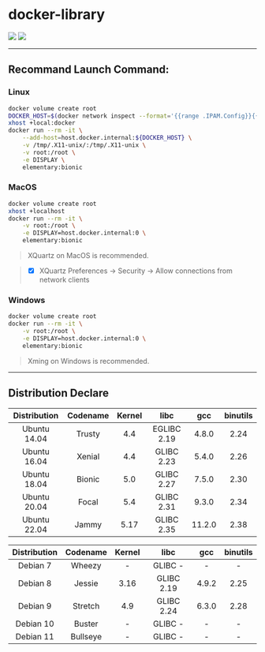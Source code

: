 # docker-library

[![](https://img.shields.io/docker/pulls/aggresss/elementary.svg)](https://hub.docker.com/r/aggresss/elementary/)
[![](https://img.shields.io/docker/stars/aggresss/elementary.svg)](https://hub.docker.com/r/aggresss/elementary/)

---

## Recommand Launch Command:

### Linux

```bash
docker volume create root
DOCKER_HOST=$(docker network inspect --format='{{range .IPAM.Config}}{{.Gateway}}{{end}}' bridge)
xhost +local:docker
docker run --rm -it \
    --add-host=host.docker.internal:${DOCKER_HOST} \
    -v /tmp/.X11-unix/:/tmp/.X11-unix \
    -v root:/root \
    -e DISPLAY \
    elementary:bionic
```

### MacOS

```bash
docker volume create root
xhost +localhost
docker run --rm -it \
    -v root:/root \
    -e DISPLAY=host.docker.internal:0 \
    elementary:bionic
```

> XQuartz on MacOS is recommended.

> - [x] XQuartz Preferences -> Security -> Allow connections from network clients

### Windows

```bash
docker volume create root
docker run --rm -it \
    -v root:/root \
    -e DISPLAY=host.docker.internal:0 \
    elementary:bionic
```

> Xming on Windows is recommended.

---

## Distribution Declare

| Distribution | Codename | Kernel | libc | gcc | binutils |
|:------------:|:------:|:----:|:-----------:|:------:|:----:|
| Ubuntu 14.04 | Trusty | 4.4  | EGLIBC 2.19 | 4.8.0  | 2.24 |
| Ubuntu 16.04 | Xenial | 4.4  | GLIBC 2.23  | 5.4.0  | 2.26 |
| Ubuntu 18.04 | Bionic | 5.0  | GLIBC 2.27  | 7.5.0  | 2.30 |
| Ubuntu 20.04 | Focal  | 5.4  | GLIBC 2.31  | 9.3.0  | 2.34 |
| Ubuntu 22.04 | Jammy  | 5.17 | GLIBC 2.35  | 11.2.0 | 2.38 |


| Distribution | Codename | Kernel | libc | gcc | binutils |
|:---------:|:--------:|:----:|:----------:|:-----:|:----:|
| Debian 7  | Wheezy   | -    | GLIBC -    | -     | -    |
| Debian 8  | Jessie   | 3.16 | GLIBC 2.19 | 4.9.2 | 2.25 |
| Debian 9  | Stretch  | 4.9  | GLIBC 2.24 | 6.3.0 | 2.28 |
| Debian 10 | Buster   | -    | GLIBC -    | -     | -    |
| Debian 11 | Bullseye | -    | GLIBC -    | -     | -    |

